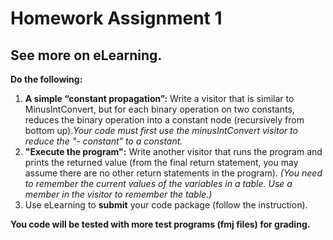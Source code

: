 # Homework Assignment 1

## See more on eLearning.

**Do the following:**

1. **A simple “constant propagation”:** Write a visitor that is similar to MinusIntConvert, but for each binary operation on two constants, reduces the binary operation into a constant node (recursively from bottom up).*Your code must first use the minusIntConvert visitor to reduce the "- constant" to a constant.*
2. **"Execute the program":** Write another visitor that runs the program and prints the returned value (from the final return statement, you may assume there are no other return statements in the program). *(You need to remember the current values of the variables in a table. Use a member in the visitor to remember the table.)*
3. Use eLearning to **submit** your code package (follow the instruction). 

**You code will be tested with more test programs (fmj files) for grading.**
